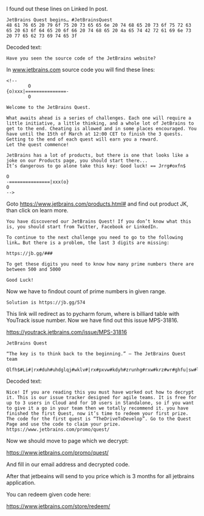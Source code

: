 I found out these lines on Linked In post.

    JetBrains Quest begins… #JetBrainsQuest
    48 61 76 65 20 79 6f 75 20 73 65 65 6e 20 74 68 65 20 73 6f 75 72 63 65 20 63 6f 64 65 20 6f 66 20 74 68 65 20 4a 65 74 42 72 61 69 6e 73 20 77 65 62 73 69 74 65 3f

Decoded text:

    Have you seen the source code of the JetBrains website?
    
In www.jetbrains.com source code you will find these lines:

    <!--
            O
    {o)xxx|===============-
            O
    
    Welcome to the JetBrains Quest.
    
    What awaits ahead is a series of challenges. Each one will require a little initiative, a little thinking, and a whole lot of JetBrains to get to the end. Cheating is allowed and in some places encouraged. You have until the 15th of March at 12:00 CET to finish the 3 quests.
    Getting to the end of each quest will earn you a reward.
    Let the quest commence!
    
    JetBrains has a lot of products, but there is one that looks like a joke on our Products page, you should start there...
    It’s dangerous to go alone take this key: Good luck! == Jrrg#oxfn$
    
    O
    -===============|xxx(o}
    O
    -->

Goto https://www.jetbrains.com/products.html# and find out product JK, than click on learn more.

    You have discovered our JetBrains Quest! If you don’t know what this is, you should start from Twitter, Facebook or LinkedIn.
    
    To continue to the next challenge you need to go to the following link… But there is a problem, the last 3 digits are missing:

    https://jb.gg/###

    To get these digits you need to know how many prime numbers there are between 500 and 5000

    Good Luck!

Now we have to findout count of prime numbers in given range.
    
    Solution is https://jb.gg/574
    
This link will redirect as to pycharm forum, where is billiard table with YouTrack issue number. Now we have find out this issue MPS-31816.
    
https://youtrack.jetbrains.com/issue/MPS-31816

    JetBrains Quest
    
    “The key is to think back to the beginning.” – The JetBrains Quest team
    
    Qlfh$#Li#|rx#duh#uhdglqj#wklv#|rx#pxvw#kdyh#zrunhg#rxw#krz#wr#ghfu|sw#lw1#Wklv#lv#rxu#lvvxh#wudfnhu#ghvljqhg#iru#djloh#whdpv1#Lw#lv#iuhh#iru#xs#wr#6#xvhuv#lq#Forxg#dqg#iru#43#xvhuv#lq#Vwdqgdorqh/#vr#li#|rx#zdqw#wr#jlyh#lw#d#jr#lq#|rxu#whdp#wkhq#zh#wrwdoo|#uhfrpphqg#lw1#|rx#kdyh#ilqlvkhg#wkh#iluvw#Txhvw/#qrz#lw“v#wlph#wr#uhghhp#|rxu#iluvw#sul}h1#Wkh#frgh#iru#wkh#iluvw#txhvw#lv#‟WkhGulyhWrGhyhors†1#Jr#wr#wkh#Txhvw#Sdjh#dqg#xvh#wkh#frgh#wr#fodlp#|rxu#sul}h1#kwwsv=22zzz1mhweudlqv1frp2surpr2txhvw2

Decoded text:

    Nice! If you are reading this you must have worked out how to decrypt it. This is our issue tracker designed for agile teams. It is free for up to 3 users in Cloud and for 10 users in Standalone, so if you want to give it a go in your team then we totally recommend it. you have finished the first Quest, now it’s time to redeem your first prize. The code for the first quest is “TheDriveToDevelop”. Go to the Quest Page and use the code to claim your prize. https://www.jetbrains.com/promo/quest/

Now we should move to page which we decrypt:

https://www.jetbrains.com/promo/quest/

And fill in our email address and decrypted code.

After that jetbeains will send to you price which is 3 months for all jetbrains application.

You can redeem given code here:

https://www.jetbrains.com/store/redeem/
